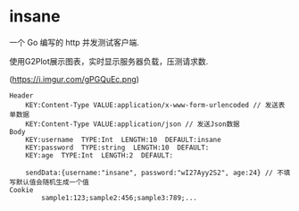 # insane

一个 Go 编写的 http 并发测试客户端.

使用G2Plot展示图表，实时显示服务器负载，压测请求数.

(https://i.imgur.com/gPGQuEc.png)

```
Header
    KEY:Content-Type VALUE:application/x-www-form-urlencoded // 发送表单数据
    KEY:Content-Type VALUE:application/json // 发送Json数据
Body
    KEY:username  TYPE:Int  LENGTH:10  DEFAULT:insane
    KEY:password  TYPE:string  LENGTH:10  DEFAULT:
    KEY:age  TYPE:Int  LENGTH:2  DEFAULT:

    sendData:{username:"insane", password:"wI27Ayy2S2", age:24} // 不填写默认值会随机生成一个值
Cookie
        sample1:123;sample2:456;sample3:789;...
```
